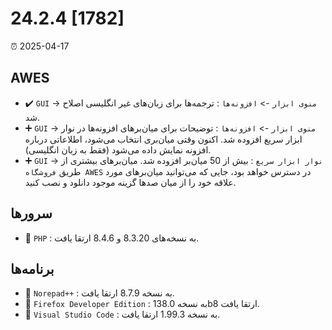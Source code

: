 # 24.2.4 [1782]

⏰ 2025-04-17

## AWES
- ✔️ `GUI` -> `منوی ابزار` -> `افزونه‌ها` : ترجمه‌ها برای زبان‌های غیر انگلیسی اصلاح شد.  
- ➕ `GUI` -> `منوی ابزار` -> `افزونه‌ها` : توضیحات برای میان‌برهای افزونه‌ها در نوار ابزار سریع افزوده شد. اکنون وقتی میان‌بری انتخاب می‌شود، اطلاعاتی درباره افزونه نمایش داده می‌شود (فقط به زبان انگلیسی).  
- ➕ `GUI` -> `نوار ابزار سریع` : بیش از 50 میان‌بر افزوده شد. میان‌برهای بیشتری از طریق `فروشگاه AWES` در دسترس خواهد بود، جایی که می‌توانید میان‌برهای مورد علاقه خود را از میان صدها گزینه موجود دانلود و نصب کنید.

## سرورها
- 🔄 `PHP`    : به نسخه‌های 8.3.20 و 8.4.6 ارتقا یافت.

## برنامه‌ها
- 🔄 `Norepad++` : به نسخه 8.7.9 ارتقا یافت.
- 🔄 `Firefox Developer Edition` : به نسخه 138.0b8 ارتقا یافت.
- 🔄 `Visual Studio Code` : به نسخه 1.99.3 ارتقا یافت.

